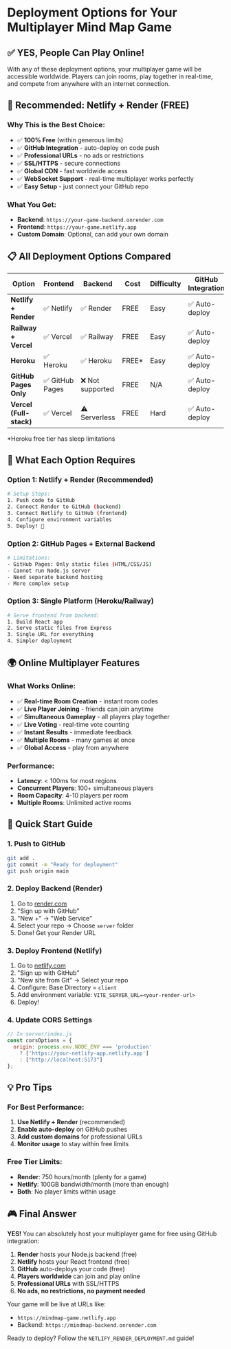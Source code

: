 # Deployment Options for Your Multiplayer Mind Map Game

## ✅ **YES, People Can Play Online!**
With any of these deployment options, your multiplayer game will be accessible worldwide. Players can join rooms, play together in real-time, and compete from anywhere with an internet connection.

## 🚀 **Recommended: Netlify + Render (FREE)**

### Why This is the Best Choice:
- ✅ **100% Free** (within generous limits)
- ✅ **GitHub Integration** - auto-deploy on code push
- ✅ **Professional URLs** - no ads or restrictions
- ✅ **SSL/HTTPS** - secure connections
- ✅ **Global CDN** - fast worldwide access
- ✅ **WebSocket Support** - real-time multiplayer works perfectly
- ✅ **Easy Setup** - just connect your GitHub repo

### What You Get:
- **Backend**: `https://your-game-backend.onrender.com`
- **Frontend**: `https://your-game.netlify.app`
- **Custom Domain**: Optional, can add your own domain

## 📋 **All Deployment Options Compared**

| Option | Frontend | Backend | Cost | Difficulty | GitHub Integration |
|--------|----------|---------|------|------------|-------------------|
| **Netlify + Render** | ✅ Netlify | ✅ Render | FREE | Easy | ✅ Auto-deploy |
| **Railway + Vercel** | ✅ Vercel | ✅ Railway | FREE | Easy | ✅ Auto-deploy |
| **Heroku** | ✅ Heroku | ✅ Heroku | FREE* | Easy | ✅ Auto-deploy |
| **GitHub Pages Only** | ✅ GitHub Pages | ❌ Not supported | FREE | N/A | ✅ Auto-deploy |
| **Vercel (Full-stack)** | ✅ Vercel | ⚠️ Serverless | FREE | Hard | ✅ Auto-deploy |

*Heroku free tier has sleep limitations

## 🔧 **What Each Option Requires**

### Option 1: Netlify + Render (Recommended)
```bash
# Setup Steps:
1. Push code to GitHub
2. Connect Render to GitHub (backend)
3. Connect Netlify to GitHub (frontend)
4. Configure environment variables
5. Deploy! 🚀
```

### Option 2: GitHub Pages + External Backend
```bash
# Limitations:
- GitHub Pages: Only static files (HTML/CSS/JS)
- Cannot run Node.js server
- Need separate backend hosting
- More complex setup
```

### Option 3: Single Platform (Heroku/Railway)
```bash
# Serve frontend from backend:
1. Build React app
2. Serve static files from Express
3. Single URL for everything
4. Simpler deployment
```

## 🌍 **Online Multiplayer Features**

### What Works Online:
- ✅ **Real-time Room Creation** - instant room codes
- ✅ **Live Player Joining** - friends can join anytime
- ✅ **Simultaneous Gameplay** - all players play together
- ✅ **Live Voting** - real-time vote counting
- ✅ **Instant Results** - immediate feedback
- ✅ **Multiple Rooms** - many games at once
- ✅ **Global Access** - play from anywhere

### Performance:
- **Latency**: < 100ms for most regions
- **Concurrent Players**: 100+ simultaneous players
- **Room Capacity**: 4-10 players per room
- **Multiple Rooms**: Unlimited active rooms

## 🚀 **Quick Start Guide**

### 1. Push to GitHub
```bash
git add .
git commit -m "Ready for deployment"
git push origin main
```

### 2. Deploy Backend (Render)
1. Go to [render.com](https://render.com)
2. "Sign up with GitHub"
3. "New +" → "Web Service"
4. Select your repo → Choose `server` folder
5. Done! Get your Render URL

### 3. Deploy Frontend (Netlify)
1. Go to [netlify.com](https://netlify.com)
2. "Sign up with GitHub"
3. "New site from Git" → Select your repo
4. Configure: Base Directory = `client`
5. Add environment variable: `VITE_SERVER_URL=<your-render-url>`
6. Deploy!

### 4. Update CORS Settings
```javascript
// In server/index.js
const corsOptions = {
  origin: process.env.NODE_ENV === 'production' 
    ? ['https://your-netlify-app.netlify.app']
    : ["http://localhost:5173"]
};
```

## 💡 **Pro Tips**

### For Best Performance:
1. **Use Netlify + Render** (recommended)
2. **Enable auto-deploy** on GitHub pushes
3. **Add custom domains** for professional URLs
4. **Monitor usage** to stay within free limits

### Free Tier Limits:
- **Render**: 750 hours/month (plenty for a game)
- **Netlify**: 100GB bandwidth/month (more than enough)
- **Both**: No player limits within usage

## 🎮 **Final Answer**

**YES!** You can absolutely host your multiplayer game for free using GitHub integration:

1. **Render** hosts your Node.js backend (free)
2. **Netlify** hosts your React frontend (free)
3. **GitHub** auto-deploys your code (free)
4. **Players worldwide** can join and play online
5. **Professional URLs** with SSL/HTTPS
6. **No ads, no restrictions, no payment needed**

Your game will be live at URLs like:
- `https://mindmap-game.netlify.app`
- Backend: `https://mindmap-backend.onrender.com`

Ready to deploy? Follow the `NETLIFY_RENDER_DEPLOYMENT.md` guide! 